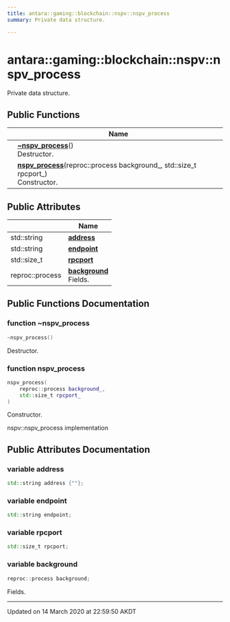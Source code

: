 ```yaml
---
title: antara::gaming::blockchain::nspv::nspv_process
summary: Private data structure.  

---
```


# antara::gaming::blockchain::nspv::nspv_process




Private data structure. 










## Public Functions

|                | Name           |
| -------------- | -------------- |
|  | **[~nspv_process](Classes/structantara_1_1gaming_1_1blockchain_1_1nspv_1_1nspv__process.md#function-~nspv_process)**() <br>Destructor.  |
|  | **[nspv_process](Classes/structantara_1_1gaming_1_1blockchain_1_1nspv_1_1nspv__process.md#function-nspv_process)**(reproc::process background_, std::size_t rpcport_) <br>Constructor.  |


## Public Attributes

|                | Name           |
| -------------- | -------------- |
| std::string | **[address](Classes/structantara_1_1gaming_1_1blockchain_1_1nspv_1_1nspv__process.md#variable-address)**  |
| std::string | **[endpoint](Classes/structantara_1_1gaming_1_1blockchain_1_1nspv_1_1nspv__process.md#variable-endpoint)**  |
| std::size_t | **[rpcport](Classes/structantara_1_1gaming_1_1blockchain_1_1nspv_1_1nspv__process.md#variable-rpcport)**  |
| reproc::process | **[background](Classes/structantara_1_1gaming_1_1blockchain_1_1nspv_1_1nspv__process.md#variable-background)** <br>Fields.  |










## Public Functions Documentation

### function ~nspv_process

```cpp
~nspv_process()
```

Destructor. 



























### function nspv_process

```cpp
nspv_process(
    reproc::process background_,
    std::size_t rpcport_
)
```

Constructor. 

























nspv::nspv_process implementation 




## Public Attributes Documentation

### variable address

```cpp
std::string address {""};
```




























### variable endpoint

```cpp
std::string endpoint;
```




























### variable rpcport

```cpp
std::size_t rpcport;
```




























### variable background

```cpp
reproc::process background;
```

Fields. 































-------------------------------

Updated on 14 March 2020 at 22:59:50 AKDT